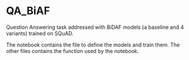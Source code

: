 # QA_BiAF
Question Answering task addressed with BiDAF models (a baseline and 4 variants) trained on SQuAD.

The notebook contains the file to define the models and train them. The other files contains the function used by the notebook.
